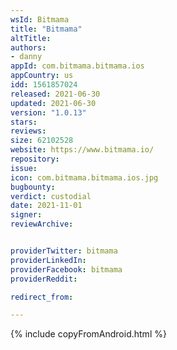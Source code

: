 ```yaml
---
wsId: Bitmama
title: "Bitmama"
altTitle:
authors:
- danny
appId: com.bitmama.bitmama.ios
appCountry: us
idd: 1561857024
released: 2021-06-30
updated: 2021-06-30
version: "1.0.13"
stars:
reviews:
size: 62102528
website: https://www.bitmama.io/
repository:
issue:
icon: com.bitmama.bitmama.ios.jpg
bugbounty:
verdict: custodial
date: 2021-11-01
signer:
reviewArchive:


providerTwitter: bitmama
providerLinkedIn:
providerFacebook: bitmama
providerReddit:

redirect_from:

---
```

{% include copyFromAndroid.html %}
